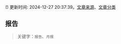 :alarm_clock: 更新时间: 2024-12-27 20:37:39。[文章来源](/README.md)、[文章分类](/TAGS.md)

## 报告


> 关键字：`报告`、`月报`



